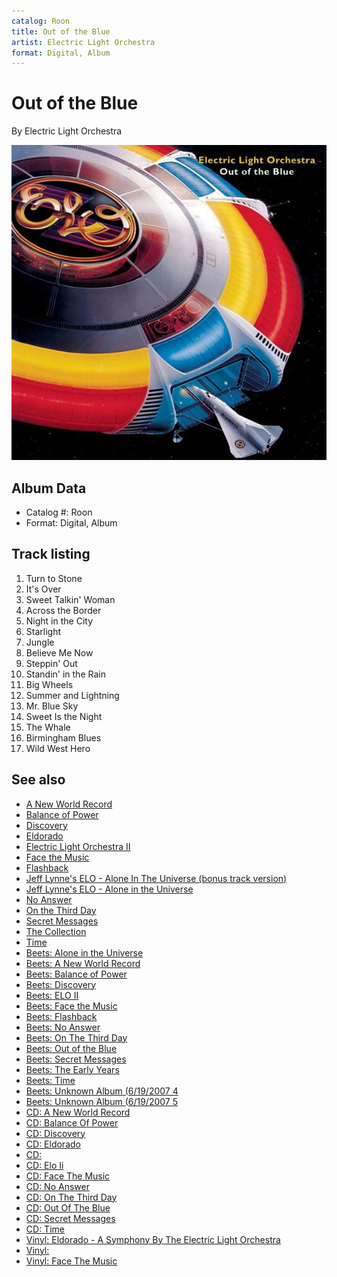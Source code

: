 ```yaml
---
catalog: Roon
title: Out of the Blue
artist: Electric Light Orchestra
format: Digital, Album
---
```


# Out of the Blue

By Electric Light Orchestra

![](../../assets/albumcovers/Electric_Light_Orchestra-Out_of_the_Blue.png)

## Album Data

- Catalog #: Roon
- Format: Digital, Album


## Track listing


1. Turn to Stone
2. It's Over
3. Sweet Talkin' Woman
4. Across the Border
5. Night in the City
6. Starlight
7. Jungle
8. Believe Me Now
9. Steppin' Out
10. Standin' in the Rain
11. Big Wheels
12. Summer and Lightning
13. Mr. Blue Sky
14. Sweet Is the Night
15. The Whale
16. Birmingham Blues
17. Wild West Hero


## See also

- [A New World Record](A_New_World_Record.md)
- [Balance of Power](Balance_of_Power.md)
- [Discovery](Discovery.md)
- [Eldorado](Eldorado.md)
- [Electric Light Orchestra II](Electric_Light_Orchestra_II.md)
- [Face the Music](Face_the_Music.md)
- [Flashback](Flashback.md)
- [Jeff Lynne's ELO - Alone In The Universe (bonus track version)](Jeff_Lynnes_ELO_-_Alone_In_The_Universe_bonus_track_version.md)
- [Jeff Lynne's ELO - Alone in the Universe](Jeff_Lynnes_ELO_-_Alone_in_the_Universe.md)
- [No Answer](No_Answer.md)
- [On the Third Day](On_the_Third_Day.md)
- [Secret Messages](Secret_Messages.md)
- [The Collection](The_Collection.md)
- [Time](Time.md)
- [Beets: Alone in the Universe](../../Beets/Electric_Light_Orchestra/Alone_in_the_Universe.md)
- [Beets: A New World Record](../../Beets/Electric_Light_Orchestra/A_New_World_Record.md)
- [Beets: Balance of Power](../../Beets/Electric_Light_Orchestra/Balance_of_Power.md)
- [Beets: Discovery](../../Beets/Electric_Light_Orchestra/Discovery.md)
- [Beets: ELO II](../../Beets/Electric_Light_Orchestra/ELO_II.md)
- [Beets: Face the Music](../../Beets/Electric_Light_Orchestra/Face_the_Music.md)
- [Beets: Flashback](../../Beets/Electric_Light_Orchestra/Flashback.md)
- [Beets: No Answer](../../Beets/Electric_Light_Orchestra/No_Answer.md)
- [Beets: On The Third Day](../../Beets/Electric_Light_Orchestra/On_The_Third_Day.md)
- [Beets: Out of the Blue](../../Beets/Electric_Light_Orchestra/Out_of_the_Blue.md)
- [Beets: Secret Messages](../../Beets/Electric_Light_Orchestra/Secret_Messages.md)
- [Beets: The Early Years](../../Beets/Electric_Light_Orchestra/The_Early_Years.md)
- [Beets: Time](../../Beets/Electric_Light_Orchestra/Time.md)
- [Beets: Unknown Album (6/19/2007 4](../../Beets/Electric_Light_Orchestra/Unknown_Album_6-19-2007_4.md)
- [Beets: Unknown Album (6/19/2007 5](../../Beets/Electric_Light_Orchestra/Unknown_Album_6-19-2007_5.md)
- [CD: A New World Record](../../CD/Electric_Light_Orchestra/A_New_World_Record.md)
- [CD: Balance Of Power](../../CD/Electric_Light_Orchestra/Balance_Of_Power.md)
- [CD: Discovery](../../CD/Electric_Light_Orchestra/Discovery.md)
- [CD: Eldorado](../../CD/Electric_Light_Orchestra/Eldorado.md)
- [CD: ](../../CD/Electric_Light_Orchestra/Electric_Light_Orchestra.md)
- [CD: Elo Ii](../../CD/Electric_Light_Orchestra/Elo_Ii.md)
- [CD: Face The Music](../../CD/Electric_Light_Orchestra/Face_The_Music.md)
- [CD: No Answer](../../CD/Electric_Light_Orchestra/No_Answer.md)
- [CD: On The Third Day](../../CD/Electric_Light_Orchestra/On_The_Third_Day.md)
- [CD: Out Of The Blue](../../CD/Electric_Light_Orchestra/Out_Of_The_Blue.md)
- [CD: Secret Messages](../../CD/Electric_Light_Orchestra/Secret_Messages.md)
- [CD: Time](../../CD/Electric_Light_Orchestra/Time.md)
- [Vinyl: Eldorado - A Symphony By The Electric Light Orchestra](../../Vinyl/Electric_Light_Orchestra/Eldorado_-_A_Symphony_By_The_Electric_Light_Orchestra.md)
- [Vinyl: ](../../Vinyl/Electric_Light_Orchestra/Electric_Light_Orchestra.md)
- [Vinyl: Face The Music](../../Vinyl/Electric_Light_Orchestra/Face_The_Music.md)
